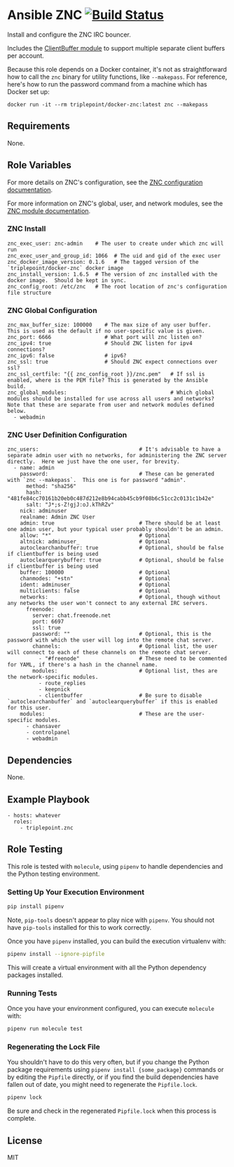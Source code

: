 # Ansible ZNC [![Build Status](https://travis-ci.org/triplepoint/ansible-znc.svg?branch=master)](https://travis-ci.org/triplepoint/ansible-znc)
Install and configure the ZNC IRC bouncer.

Includes the [ClientBuffer module](http://wiki.znc.in/Clientbuffer) to support multiple separate client buffers per account.

Because this role depends on a Docker container, it's not as straightforward how to call the `znc` binary for utility functions, like `--makepass`.  For reference, here's how to run the password command from a machine which has Docker set up:
```
docker run -it --rm triplepoint/docker-znc:latest znc --makepass
```

## Requirements
None.

## Role Variables
For more details on ZNC's configuration, see the [ZNC configuration documentation](http://wiki.znc.in/Configuration).

For more information on ZNC's global, user, and network modules, see the [ZNC module documentation](http://wiki.znc.in/Modules).

### ZNC Install
```
znc_exec_user: znc-admin    # The user to create under which znc will run
znc_exec_user_and_group_id: 1066  # The uid and gid of the exec user
znc_docker_image_version: 0.1.6   # The tagged version of the `triplepoint/docker-znc` docker image
znc_install_version: 1.6.5  # The version of znc installed with the docker image.  Should be kept in sync.
znc_config_root: /etc/znc   # The root location of znc's configuration file structure
```

### ZNC Global Configuration
```
znc_max_buffer_size: 100000    # The max size of any user buffer.  This is used as the default if no user-specific value is given.
znc_port: 6666                 # What port will znc listen on?
znc_ipv4: true                 # Should ZNC listen for ipv4 connections?
znc_ipv6: false                # ipv6?
znc_ssl: true                  # Should ZNC expect connections over ssl?
znc_ssl_certfile: "{{ znc_config_root }}/znc.pem"   # If ssl is enabled, where is the PEM file? This is generated by the Ansible build.
znc_global_modules:                                 # Which global modules should be installed for use across all users and networks?  Note that these are separate from user and network modules defined below.
  - webadmin
```

### ZNC User Definition Configuration
```
znc_users:                                # It's advisable to have a separate admin user with no networks, for administering the ZNC server directly.  Here we just have the one user, for brevity.
  - name: admin
    password:                             # These can be generated with `znc --makepass`.  This one is for password "admin".
      method: "sha256"
      hash: "481fe84cc70161b20eb0c487d212e8b94cabb45cb9f08b6c51cc2c0131c1b42e"
      salt: "J*;s-Z!gjJ:oJ.kThRZv"
    nick: adminuser
    realname: Admin ZNC User
    admin: true                           # There should be at least one admin user, but your typical user probably shouldn't be an admin.
    allow: "*"                            # Optional
    altnick: adminuser_                   # Optional
    autoclearchanbuffer: true             # Optional, should be false if clientbuffer is being used
    autoclearquerybuffer: true            # Optional, should be false if clientbuffer is being used
    buffer: 100000                        # Optional
    chanmodes: "+stn"                     # Optional
    ident: adminuser_                     # Optional
    multiclients: false                   # Optional
    networks:                             # Optional, though without any networks the user won't connect to any external IRC servers.
      freenode:
        server: chat.freenode.net
        port: 6697
        ssl: true
        password: ""                      # Optional, this is the password with which the user will log into the remote chat server.
        channels:                         # Optional list, the user will connect to each of these channels on the remote chat server.
          - "#freenode"                   # These need to be commented for YAML, if there's a hash in the channel name.
        modules:                          # Optional list, thes are the network-specific modules.
          - route_replies
          - keepnick
          - clientbuffer                  # Be sure to disable `autoclearchanbuffer` and `autoclearquerybuffer` if this is enabled for this user.
    modules:                              # These are the user-specific modules.
      - chansaver
      - controlpanel
      - webadmin
```

## Dependencies
None.

## Example Playbook
    - hosts: whatever
      roles:
        - triplepoint.znc

## Role Testing
This role is tested with `molecule`, using `pipenv` to handle dependencies and the Python testing environment.

### Setting Up Your Execution Environment
``` sh
pip install pipenv
```
Note, `pip-tools` doesn't appear to play nice with `pipenv`.  You should not have `pip-tools` installed for this to work correctly.

Once you have `pipenv` installed, you can build the execution virtualenv with:
``` sh
pipenv install --ignore-pipfile
```
This will create a virtual environment with all the Python dependency packages installed.

### Running Tests
Once you have your environment configured, you can execute `molecule` with:
``` sh
pipenv run molecule test
```

### Regenerating the Lock File
You shouldn't have to do this very often, but if you change the Python package requirements using `pipenv install {some_package}` commands or by editing the `Pipfile` directly, or if you find the build dependencies have fallen out of date, you might need to regenerate the `Pipfile.lock`.
``` sh
pipenv lock
```
Be sure and check in the regenerated `Pipfile.lock` when this process is complete.

## License
MIT
